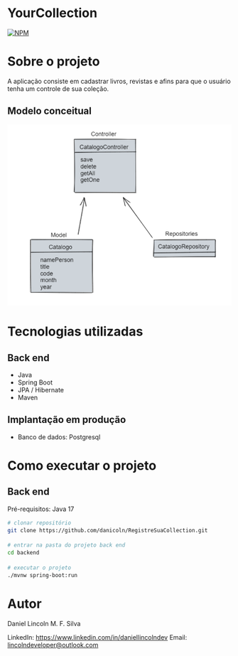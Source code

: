 # YourCollection
[![NPM](https://img.shields.io/npm/l/react)](https://github.com/danicoln/YourCollection/compare/main...add-license-1?quick_pull=1)

# Sobre o projeto

A aplicação consiste em cadastrar livros, revistas e afins para que o usuário tenha um controle de sua coleção.

## Modelo conceitual
![Modelo Conceitual](https://github.com/danicoln/assets/blob/main/catalogo%20Modelo%20Conceitual.png)

# Tecnologias utilizadas
## Back end
- Java
- Spring Boot
- JPA / Hibernate
- Maven
## Implantação em produção
- Banco de dados: Postgresql
# Como executar o projeto

## Back end
Pré-requisitos: Java 17

```bash
# clonar repositório
git clone https://github.com/danicoln/RegistreSuaCollection.git

# entrar na pasta do projeto back end
cd backend

# executar o projeto
./mvnw spring-boot:run
```

# Autor

Daniel Lincoln M. F. Silva

LinkedIn: https://www.linkedin.com/in/daniellincolndev
Email: lincolndeveloper@outlook.com

```

